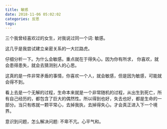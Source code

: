 ```yaml
---
title: 敏感
date: 2018-11-06 05:02:02
categories: 反思
tags:
---
```


三个我曾经喜欢过的女生，对我说过同一个词: 敏感。

这几乎是我尝试建立亲密关系的一大拦路虎。

仔细分析一下。为什么会敏感。重点就在于得失心。因为你有所求， 你喜欢，就会患得患失，就会去猜测别人的心思。

这真的是一件非常矛盾的事情，你喜欢一个人，就会敏感，但是因为敏感，可能就会得不到。

看上去是一个无解的过程，生命本来就是一个非常随机的过程，从出生到死亡，所有自己经历的，都包含了巨大的偶然性。所以得到也好，失去也好，都是生命的一部分。当只有练就一颗平常心，去掉我执，去掉得失心。才会真正进入下一个境界。

意识到问题，怎么解决问题:
不卑不亢。心平气和。


